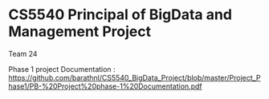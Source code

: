 # CS5540 Principal of BigData and Management Project

Team 24

Phase 1 project Documentation : https://github.com/barathnl/CS5540_BigData_Project/blob/master/Project_Phase1/PB-%20Project%20phase-1%20Documentation.pdf
